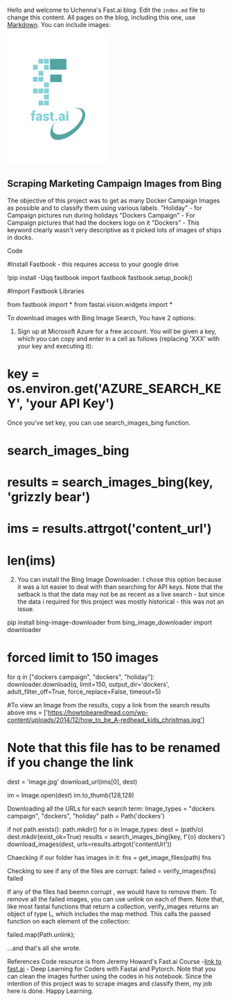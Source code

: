 Hello and welcome to Uchenna's Fast.ai blog. Edit the `index.md` file to change this content. All pages on the blog, including this one, use [Markdown](https://guides.github.com/features/mastering-markdown/). You can include images:

![Image of fast.ai logo](images/logo.png)

## Scraping Marketing Campaign Images from Bing


The objective of this project was to get as many Docker Campaign Images as possible and to classify them using various labels. 
"Holiday" - for Campaign pictures run during holidays
"Dockers Campaign" - For Campaign pictures that had the dockers logo on it
"Dockers" - This keyword clearly wasn't very descriptive as it picked lots of images of ships in docks.

Code


#Install Fastbook - this requires access to your google drive

!pip install -Uqq fastbook
import fastbook
fastbook.setup_book()

#Import Fastbook Libraries

from fastbook import *
from fastai.vision.widgets import *

To download images with Bing Image Search, You have 2 options:
1. Sign up at Microsoft Azure for a free account. You will be given a key, which you can copy and enter in a cell as follows (replacing 'XXX' with your key and executing it):

# key = os.environ.get('AZURE_SEARCH_KEY', 'your API Key')

Once you've set key, you can use search_images_bing function.
# search_images_bing
# results = search_images_bing(key, 'grizzly bear')
# ims = results.attrgot('content_url')
# len(ims)

2. You can install the Bing Image Downloader. I chose this option because it was a lot easier to deal with than searching for API keys. Note that the setback is that the data may not be as recent as a live search - but since the data i required for this project was mostly historical - this was not an issue.

pip install bing-image-downloader
from bing_image_downloader import downloader 

# forced limit to 150 images 
for q in ["dockers campaign", "dockers", "holiday"]: 
  downloader.download(q, limit=150, output_dir='dockers', adult_filter_off=True, force_replace=False, timeout=5)


#To view an Image from the results, copy a link from the search results above
ims = ['https://howtobearedhead.com/wp-content/uploads/2014/12/how_to_be_A-redhead_kids_christmas.jpg']

# Note that this file has to be renamed if you change the link
dest = 'image.jpg'
download_url(ims[0], dest)

im = Image.open(dest)
im.to_thumb(128,128)

Downloading all the URLs for each search term:
Image_types = "dockers campaign", "dockers", "holiday"
path = Path('dockers')

if not path.exists():
    path.mkdir()
    for o in Image_types:
        dest = (path/o)
        dest.mkdir(exist_ok=True)
        results = search_images_bing(key, f'{o} dockers')
        download_images(dest, urls=results.attrgot('contentUrl'))
        
        
Chaecking if our folder has images in it:
fns = get_image_files(path)
fns

Checking to see if any of the files are corrupt:
failed = verify_images(fns)
failed

If any of the files had beemn corrupt , we would have to remove them. To remove all the failed images, you can use unlink on each of them. Note that, like most fastai functions that return a collection, verify_images returns an object of type L, which includes the map method. This calls the passed function on each element of the collection:

failed.map(Path.unlink);

...and that's all she wrote.

References
Code resource is from Jeremy Howard's Fast.ai Course -[link to fast.ai](https://www.fast.ai) - Deep Learning for Coders with Fastai and Pytorch.
Note that you can clean the images further using the codes in his notebook. Since the intention of this project was to scrape images and classify them, my job here is done. Happy Learning.

